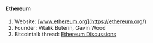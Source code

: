 #### Ethereum
 1. Website: [www.ethereum.org](https://ethereum.org/)
 2. Founder: Vitalik Buterin, Gavin Wood
 3. Bitcointalk thread: [Ethereum Discussions](https://bitcointalk.org/index.php?topic=428589.0)

